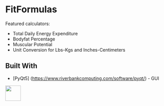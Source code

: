 # FitFormulas
Featured calculators:
* Total Daily Energy Expenditure
* Bodyfat Percentage
* Muscular Potential
* Unit Conversion for Lbs-Kgs and Inches-Centimeters

## Built With
* [PyQt5] (https://www.riverbankcomputing.com/software/pyqt/) - GUI



<img src="https://github.com/kcfusco/FitFormulas/blob/master/Screen1.PNG" width="48">

